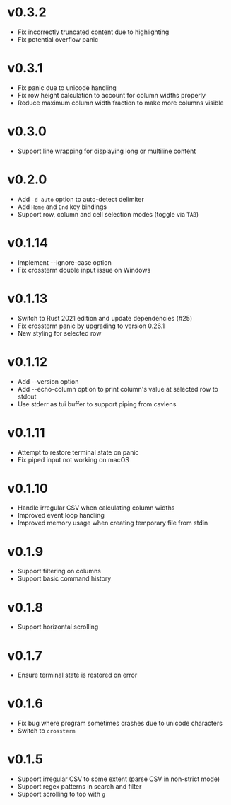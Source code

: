 # v0.3.2

* Fix incorrectly truncated content due to highlighting
* Fix potential overflow panic

# v0.3.1

* Fix panic due to unicode handling
* Fix row height calculation to account for column widths properly
* Reduce maximum column width fraction to make more columns visible

# v0.3.0

* Support line wrapping for displaying long or multiline content

# v0.2.0

* Add `-d auto` option to auto-detect delimiter
* Add `Home` and `End` key bindings
* Support row, column and cell selection modes (toggle via `TAB`)

# v0.1.14

* Implement --ignore-case option
* Fix crossterm double input issue on Windows

# v0.1.13

* Switch to Rust 2021 edition and update dependencies (#25)
* Fix crossterm panic by upgrading to version 0.26.1
* New styling for selected row

# v0.1.12

* Add --version option
* Add --echo-column option to print column's value at selected row to stdout
* Use stderr as tui buffer to support piping from csvlens

# v0.1.11

* Attempt to restore terminal state on panic
* Fix piped input not working on macOS

# v0.1.10

* Handle irregular CSV when calculating column widths
* Improved event loop handling
* Improved memory usage when creating temporary file from stdin

# v0.1.9

* Support filtering on columns
* Support basic command history

# v0.1.8

* Support horizontal scrolling

# v0.1.7

* Ensure terminal state is restored on error

# v0.1.6

* Fix bug where program sometimes crashes due to unicode characters
* Switch to `crossterm`

# v0.1.5

* Support irregular CSV to some extent (parse CSV in non-strict mode)
* Support regex patterns in search and filter
* Support scrolling to top with `g`
